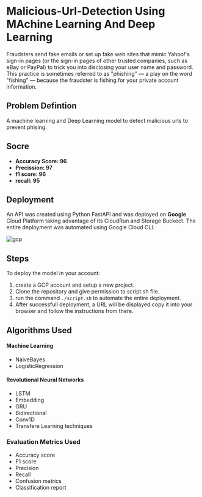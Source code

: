 # Malicious-Url-Detection Using MAchine Learning And Deep Learning

Fraudsters send fake emails or set up fake web sites that mimic Yahoo!'s sign-in pages (or the sign-in pages of other trusted companies, such as eBay or PayPal) to trick you into disclosing your user name and password. This practice is sometimes referred to as "phishing" — a play on the word "fishing" — because the fraudster is fishing for your private account information.

## Problem Defintion

A machine learning and Deep Learning model to detect malicious urls to prevent phising.

## Socre
* **Accuracy Score:  96**
* **Precission:  97**
* **f1 score:  96**
* **recall:  95**

## Deployment
An API was created using Python FastAPI and was deployed on **Google** Cloud Platform taking advantage of its CloudRun and Storage Buckect. The entire deployment was automated using Google Cloud CLI. 

![gcp](uploads/d12c5ab12c1b2a7c1bcc79c4bf0dff78/gcp.png)

## Steps
To deploy the model in your account:
1. create a GCP account and setup a new project. 
2. Clone the repository and give permission to script.sh file.
3. run the command `./script.sh` to automate the entire deployment.
4. After successfull deployment, a URL will be displayed copy it into your browser and follow the instructions from there.

## **Algorithms Used**
#### Machine Learning
* NaiveBayes
* LogisticRegression

#### Revolutional Neural Networks
* LSTM
* Embedding
* GRU
* Bidirectional
* Conv1D
* Transfere Learning techniques

### **Evaluation Metrics Used**
* Accuracy score
* F1 score
* Precision
* Recall
* Confusion matrics
* Classification report
